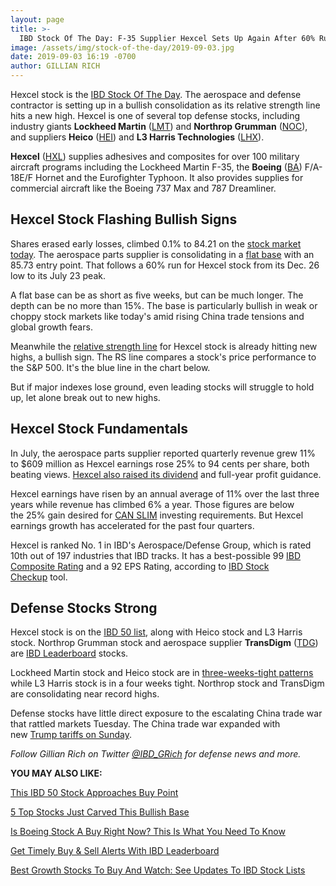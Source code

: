 ```yaml
---
layout: page
title: >-
  IBD Stock Of The Day: F-35 Supplier Hexcel Sets Up Again After 60% Run
image: /assets/img/stock-of-the-day/2019-09-03.jpg
date: 2019-09-03 16:19 -0700
author: GILLIAN RICH
---
```







Hexcel stock is the [IBD Stock Of The Day](https://www.investors.com/research/ibd-stock-of-the-day/). The aerospace and defense contractor is setting up in a bullish consolidation as its relative strength line hits a new high. Hexcel is one of several top defense stocks, including industry giants **Lockheed Martin** ([LMT](https://research.investors.com/quote.aspx?symbol=LMT)) and **Northrop Grumman** ([NOC](https://research.investors.com/quote.aspx?symbol=NOC)), and suppliers **Heico** ([HEI](https://research.investors.com/quote.aspx?symbol=HEI)) and **L3 Harris Technologies** ([LHX](https://research.investors.com/quote.aspx?symbol=LHX)).




**Hexcel** ([HXL](https://research.investors.com/quote.aspx?symbol=HXL)) supplies adhesives and composites for over 100 military aircraft programs including the Lockheed Martin F-35, the **Boeing** ([BA](https://research.investors.com/quote.aspx?symbol=BA)) F/A-18E/F Hornet and the Eurofighter Typhoon. It also provides supplies for commercial aircraft like the Boeing 737 Max and 787 Dreamliner.


Hexcel Stock Flashing Bullish Signs
-----------------------------------


Shares erased early losses, climbed 0.1% to 84.21 on the [stock market today](https://www.investors.com/stock-market-today/). The aerospace parts supplier is consolidating in a [flat base](https://www.investors.com/how-to-invest/investors-corner/chart-patterns-flat-base-dull-trade-positive-action/) with an 85.73 entry point. That follows a 60% run for Hexcel stock from its Dec. 26 low to its July 23 peak.


A flat base can be as short as five weeks, but can be much longer. The depth can be no more than 15%. The base is particularly bullish in weak or choppy stock markets like today's amid rising China trade tensions and global growth fears.


Meanwhile the [relative strength line](https://www.investors.com/how-to-invest/investors-corner/how-to-buy-stocks-why-the-10-week-moving-average-offers-new-entry-points/) for Hexcel stock is already hitting new highs, a bullish sign. The RS line compares a stock's price performance to the S&P 500. It's the blue line in the chart below.


But if major indexes lose ground, even leading stocks will struggle to hold up, let alone break out to new highs.



Hexcel Stock Fundamentals
-------------------------


In July, the aerospace parts supplier reported quarterly revenue grew 11% to $609 million as Hexcel earnings rose 25% to 94 cents per share, both beating views. [Hexcel also raised its dividend](https://www.investors.com/news/f35-supplier-hexcel-earnings-q2-2019-buy-point/) and full-year profit guidance.


Hexcel earnings have risen by an annual average of 11% over the last three years while revenue has climbed 6% a year. Those figures are below the 25% gain desired for [CAN SLIM](https://www.investors.com/ibd-university/can-slim/) investing requirements. But Hexcel earnings growth has accelerated for the past four quarters.


Hexcel is ranked No. 1 in IBD's Aerospace/Defense Group, which is rated 10th out of 197 industries that IBD tracks. It has a best-possible 99 [IBD Composite Rating](https://www.investors.com/how-to-invest/investors-corner/how-to-research-growth-stocks/) and a 92 EPS Rating, according to [IBD Stock Checkup](https://research.investors.com/stock-checkup/nyse-hexcel-corp-hxl.aspx) tool.


Defense Stocks Strong
---------------------


Hexcel stock is on the [IBD 50 list](https://research.investors.com/stock-lists/ibd-50/), along with Heico stock and L3 Harris stock. Northrop Grumman stock and aerospace supplier **TransDigm** ([TDG](https://research.investors.com/quote.aspx?symbol=TDG)) are [IBD Leaderboard](https://leaderboard.investors.com/#/leaders/leadersnearabuypoint) stocks.


Lockheed Martin stock and Heico stock are in [three-weeks-tight patterns](https://www.investors.com/how-to-invest/investors-corner/how-the-3-weeks-tight-pattern-gives-you-an-extra-buy-point/) while L3 Harris stock is in a four weeks tight. Northrop stock and TransDigm are consolidating near record highs.


Defense stocks have little direct exposure to the escalating China trade war that rattled markets Tuesday. The China trade war expanded with new [Trump tariffs on Sunday](https://www.investors.com/news/economy/china-trade-war-will-trump-blink-dow-jones/).


*Follow Gillian Rich on Twitter [@IBD\_GRich](https://twitter.com/IBD_GRich) for defense news and more.*


**YOU MAY ALSO LIKE:**


[This IBD 50 Stock Approaches Buy Point](https://www.investors.com/research/visa-stock-approaches-buy-point-after-tremendous-run/)


[5 Top Stocks Just Carved This Bullish Base](https://www.investors.com/research/microsoft-stock-lululemon-mastercard-universal-display-atlassian-bullish-base/)


[Is Boeing Stock A Buy Right Now? This Is What You Need To Know](https://www.investors.com/research/boeing-stock-buy-now/)


[Get Timely Buy & Sell Alerts With IBD Leaderboard](https://www.investors.com/product/leaderboard/?artProdLink=Leaderboard)


[Best Growth Stocks To Buy And Watch: See Updates To IBD Stock Lists](https://www.investors.com/stock-lists/best-growth-stocks-buy-watch-ibd-stock-lists/)




